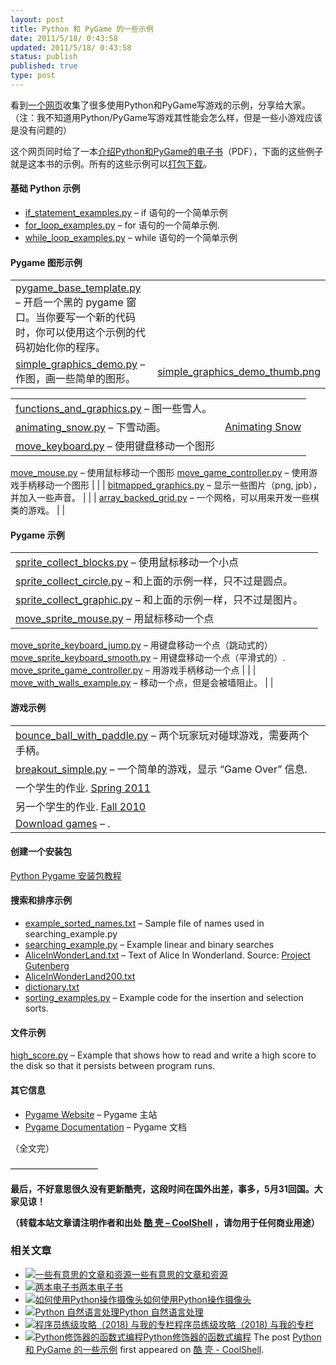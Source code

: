 ```yaml
---
layout: post
title: Python 和 PyGame 的一些示例
date: 2011/5/18/ 0:43:58
updated: 2011/5/18/ 0:43:58
status: publish
published: true
type: post
---
```


看到[一个网页](http://cs.simpson.edu/?q=python_pygame_examples)收集了很多使用Python和PyGame写游戏的示例，分享给大家。（注：我不知道用Python/PyGame写游戏其性能会怎么样，但是一些小游戏应该是没有问题的）


这个网页同时给了一本[介绍Python和PyGame的电子书](http://cs.simpson.edu/files/CS_Intro_Book.pdf)（PDF），下面的这些例子就是这本书的示例。所有的这些示例可以[打包下载](http://cs.simpson.edu/files/Python%20Examples.zip)。


#### 基础 Python 示例


* [if\_statement\_examples.py](http://cs.simpson.edu/?q=if_statement_examples.py) – if 语句的一个简单示例
* [for\_loop\_examples.py](http://cs.simpson.edu/?q=for_loops_examples.py) – for 语句的一个简单示例.
* [while\_loop\_examples.py](http://cs.simpson.edu/?q=while_loop_examples.py) – while 语句的一个简单示例


#### Pygame 图形示例




|  |  |
| --- | --- |
| [pygame\_base\_template.py](http://cs.simpson.edu/?q=pygame_base_template.py) – 开启一个黑的 pygame 窗口。当你要写一个新的代码时，你可以使用这个示例的代码初始化你的程序。 |  |
| [simple\_graphics\_demo.py](http://cs.simpson.edu/?q=simple_graphics_demo.py) – 作图，画一些简单的图形。 | [simple_graphics_demo_thumb.png](http://cs.simpson.edu/files/python_examples/screenshots/simple_graphics_demo.png) |





|  |  |
| --- | --- |
| [functions\_and\_graphics.py](http://cs.simpson.edu/?q=functions_and_graphics.py) – 图一些雪人。 |  |
| [animating\_snow.py](http://cs.simpson.edu/?q=animating_snow.py) – 下雪动画。 | [Animating Snow](http://cs.simpson.edu/files/python_examples/screenshots/animating_snow.png) |
| [move\_keyboard.py](http://cs.simpson.edu/?q=move_keyboard.py) – 使用键盘移动一个图形
[move\_mouse.py](http://cs.simpson.edu/?q=move_mouse.py) – 使用鼠标移动一个图形
[move\_game\_controller.py](http://cs.simpson.edu/?q=move_game_controller.py) – 使用游戏手柄移动一个图形 |  |
| [bitmapped\_graphics.py](http://cs.simpson.edu/?q=bitmapped_graphics.py) – 显示一些图片（png, jpb），并加入一些声音。 |  |
| [array\_backed\_grid.py](http://cs.simpson.edu/?q=array_backed_grid.py) – 一个网格，可以用来开发一些棋类的游戏。 |  |


#### Pygame 示例




|  |  |
| --- | --- |
| [sprite\_collect\_blocks.py](http://cs.simpson.edu/?q=sprite_collect_blocks.py) – 使用鼠标移动一个小点 |  |
| [sprite\_collect\_circle.py](http://cs.simpson.edu/?q=sprite_collect_circle.py) – 和上面的示例一样，只不过是圆点。 |  |
| [sprite\_collect\_graphic.py](http://cs.simpson.edu/?q=sprite_collect_graphic.py) – 和上面的示例一样，只不过是图片。 |  |
| [move\_sprite\_mouse.py](http://cs.simpson.edu/?q=move_sprite_mouse.py) – 用鼠标移动一个点
[move\_sprite\_keyboard\_jump.py](http://cs.simpson.edu/?q=move_sprite_keyboard_jump.py) – 用键盘移动一个点（跳动式的）
[move\_sprite\_keyboard\_smooth.py](http://cs.simpson.edu/?q=move_sprite_keyboard_smooth.py) – 用键盘移动一个点（平滑式的）.
[move\_sprite\_game\_controller.py](http://cs.simpson.edu/?q=move_sprite_game_controller.py) – 用游戏手柄移动一个点 |  |
| [move\_with\_walls\_example.py](http://cs.simpson.edu/?q=move_with_walls_example.py) – 移动一个点，但是会被墙阻止。 |  |


#### 游戏示例




|  |  |
| --- | --- |
| [bounce\_ball\_with\_paddle.py](http://cs.simpson.edu/?q=bounce_ball_with_paddle.py) – 两个玩家玩对碰球游戏，需要两个手柄。 |  |
| [breakout\_simple.py](http://cs.simpson.edu/?q=breakout_simple.py) – 一个简单的游戏，显示 “Game Over” 信息. |  |
| 一个学生的作业. [Spring 2011](http://cs.simpson.edu/?q=node/62) |  |
| 另一个学生的作业. [Fall 2010](http://cs.simpson.edu/21)
[Download games](http://cs.simpson.edu/?q=node/23) – . |  |


#### 创建一个安装包


[Python Pygame 安装包教程](http://cs.simpson.edu/?q=make_an_installer_for_your_python_program) 


#### 搜索和排序示例


* [example\_sorted\_names.txt](http://cs.simpson.edu/files/example_sorted_names.txt) – Sample file of names used in searching\_example.py
* [searching\_example.py](http://cs.simpson.edu/?q=searching_example.py) – Example linear and binary searches
* [AliceInWonderLand.txt](http://cs.simpson.edu/files/AliceInWonderLand.txt) – Text of Alice In Wonderland. Source: [Project Gutenberg](http://www.gutenberg.org/wiki/Main_Page)
* [AliceInWonderLand200.txt](http://cs.simpson.edu/files/AliceInWonderLand200.txt)
* [dictionary.txt](http://cs.simpson.edu/files/dictionary.txt)
* [sorting\_examples.py](http://cs.simpson.edu/?q=sorting_examples.py) – Example code for the insertion and selection sorts.


#### 文件示例


[high\_score.py](http://cs.simpson.edu/?q=high_score.py) – Example that shows how to read and write a high score to the disk so that it persists between program runs.


#### 其它信息


* [Pygame Website](http://www.pygame.org/) – Pygame 主站
* [Pygame Documentation](http://www.pygame.org/docs/) – Pygame 文档


（全文完）


——————————


**最后，不好意思很久没有更新酷壳，这段时间在国外出差，事多，5月31回国。大家见谅！**



**（转载本站文章请注明作者和出处 [酷 壳 – CoolShell](https://coolshell.cn/) ，请勿用于任何商业用途）**



### 相关文章

* [![一些有意思的文章和资源](https://coolshell.cn/wp-content/plugins/wordpress-23-related-posts-plugin/static/thumbs/0.jpg)](https://coolshell.cn/articles/4220.html)[一些有意思的文章和资源](https://coolshell.cn/articles/4220.html)
* [![两本电子书](https://coolshell.cn/wp-content/uploads/2010/11/Learn-Python-The-Hard-Way-150x150.jpg)](https://coolshell.cn/articles/3270.html)[两本电子书](https://coolshell.cn/articles/3270.html)
* [![如何使用Python操作摄像头](https://coolshell.cn/wp-content/plugins/wordpress-23-related-posts-plugin/static/thumbs/27.jpg)](https://coolshell.cn/articles/1928.html)[如何使用Python操作摄像头](https://coolshell.cn/articles/1928.html)
* [![Python 自然语言处理](https://coolshell.cn/wp-content/plugins/wordpress-23-related-posts-plugin/static/thumbs/26.jpg)](https://coolshell.cn/articles/1157.html)[Python 自然语言处理](https://coolshell.cn/articles/1157.html)
* [![程序员练级攻略（2018)  与我的专栏](https://coolshell.cn/wp-content/uploads/2018/05/300x262-150x150.jpg)](https://coolshell.cn/articles/18360.html)[程序员练级攻略（2018) 与我的专栏](https://coolshell.cn/articles/18360.html)
* [![Python修饰器的函数式编程](https://coolshell.cn/wp-content/uploads/2014/03/snake-hat-new-year-schedule-800x960-150x150.jpg)](https://coolshell.cn/articles/11265.html)[Python修饰器的函数式编程](https://coolshell.cn/articles/11265.html)
The post [Python 和 PyGame 的一些示例](https://coolshell.cn/articles/4710.html) first appeared on [酷 壳 - CoolShell](https://coolshell.cn).
